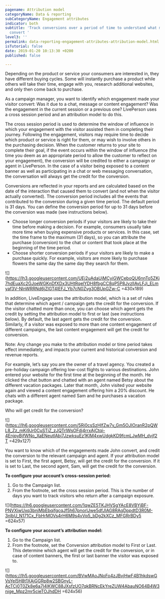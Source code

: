 ```yaml
---
pagename: Attribution model
categoryName: Data & reporting
subCategoryName: Engagement attributes
indicator: both
subtitle: 'Track conversions over a period of time to understand what made your visitors
  convert '
level3: ''
permalink: data-reporting-engagement-attributes-attribution-model.html
isTutorial: false
date: 2019-01-20 10:13:30 +0200
published: false

---
```

Depending on the product or service your consumers are interested in, they have different buying cycles. Some will instantly purchase a product while others will take their time, engage with you, research additional websites, and only then come back to purchase.

As a campaign manager, you want to identify which engagement made your visitor convert: Was it due to a chat, message or content engagement? Was the engagement in the current session or a previous one? LivePerson uses a cross session period and an attribution model to do this.

The cross session period is used to determine the window of influence in which your engagement with the visitor assisted them in completing their journey. Following the engagement, visitors may require time to decide which product or service is right for them, or may wish to involve others in the purchasing decision. When the customer returns to your site to complete their goal, if the event occurs within the window of influence (the time you deem as an appropriate period to allow the customer to reflect on your engagement), the conversion will be credited to either a campaign or agent in LivePerson. In the case of a visitor being exposed to a content banner as well as participating in a chat or web messaging conversation, the conversation will always get the credit for the conversion.

Conversions are reflected in your reports and are calculated based on the date of the interaction that caused them to convert (and not when the visitor actually converted). The conversion period includes all the events that contributed to the conversion during a given time period. The default period is 31 days. You can define the conversion period for up to 31 days before the conversion was made (see instructions below).

* Choose longer conversion periods if your visitors are likely to take their time before making a decision. For example, consumers usually take more time when buying expensive products or services. In this case, set the time frame to the maximum (31 days), so you can attribute the purchase (conversion) to the chat or content that took place at the beginning of the time period.
* Choose shorter conversion periods if your visitors are likely to make a purchase quickly. For example, visitors are more likely to purchase flowers the same day the same day they search for them.

![](https://lh3.googleusercontent.com/UEj2uAdaUjMCyiGWCeboQU6nnTo5ZKj7hdEuaXc2GJoeWGKnDfXDx3UHtRqelYDH8fbgCC8qP5P8JvzllAvLFJj_ELmyaf3V-NInWRRNd6jZlGT4IEFJ_Yb7cN0Zvg3OBUpGZw-C =430x189)

In addition, LiveEngage uses the attribution model, which is a set of rules that determine which agent / campaign gets the credit for the conversion. If the visitor chatted more than once, you can choose which agent gets the credit by setting the attribution model to first or last (see instructions below). By default, the last agent gets the credit for the conversion. Similarly, if a visitor was exposed to more than one content engagement of different campaigns, the last content engagement will get the credit for conversion.

Note: Any change you make to the attribution model or time period takes effect immediately, and impacts your current and historical conversion and revenue reports.

For example, let’s say you are the owner of a travel agency. You created a pre-holiday campaign offering low-cost flights to various destinations. John entered your website for the first time at the beginning of the month. He clicked the chat button and chatted with an agent named Betsy about the different vacation packages. Later that month, John visited your website again and viewed a content engagement offering him a 20% discount. He chats with a different agent named Sam and he purchases a vacation package.

Who will get credit for the conversion?

![](https://lh6.googleusercontent.com/5Ri0csSzHIfZw7v_Gm5OJIOranR2pQWL8_Zz_mKi9Jr0CuSTiZ_zJQTrlWsOFdj4rrxAjCtqi-4EnjpyBjfWNo_XaENeutlAbj7JzwksuEz1KIM4xwUdgkKD9fcmLJwMH_dvjf2T =429x127)

You want to know which of the engagements made John convert, and credit the conversion to the relevant campaign and agent. If your attribution model is set to First, the first agent, Betsy, will get the credit for the conversion. If it is set to Last, the second agent, Sam, will get the credit for the conversion.

**To configure your account’s cross-session period:**

1. Go to the Campaign list.
2. From the footnote, set the cross session period. This is the number of days you want to track visitors who return after a campaign exposure.

![](https://lh6.googleusercontent.com/1qwZE5TKJHVSgYAcE8VBYjBF-PNVXiwUxq3bniMbEbqifgcqJf5h67pnorlJwe5dfJIAG8RAqDppdtD3R0M-3nlbU_N171Cx_FbHrMOVs4rH6M9s4vVp5_bDg2kXCz_MFGRrBDy5 =624x57)

**To configure your account’s attribution model:**

1. Go to the Campaign list.
2. From the footnote, set the Conversion attribution model to First or Last. This determine which agent will get the credit for the conversion, or in case of content banners, the first or last banner the visitor was exposed to.

![](https://lh5.googleusercontent.com/BVwMAoJNoFo4zJBvjHwF4B1hkdswGVsYel5H8t1XAjGGRp8w2SBGnyL-AcTCj0T0Zk8e6a7I4lKWC88JXsfzUO7qkBRNcEkYreZUW4AbauNO64B4W3nige_Mpz2mr5cieTOJhdDH =624x56)